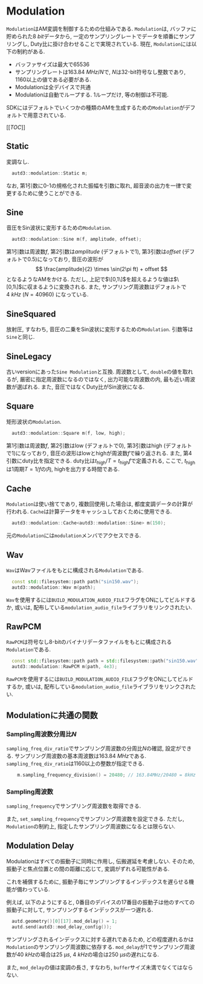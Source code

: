 # Modulation

`Modulation`はAM変調を制御するための仕組みである.
`Modulation`は, バッファに貯められた$\SI{8}{bit}$データから, 一定のサンプリングレートでデータを順番にサンプリングし, Duty比に掛け合わせることで実現されている.
現在, `Modulation`には以下の制約がある.

* バッファサイズは最大で65536
* サンプリングレートは$\SI{163.84}{MHz}/N$で, $N$は32-bit符号なし整数であり, $1160$以上の値である必要がある.
* Modulationは全デバイスで共通
* Modulationは自動でループする. 1ループだけ, 等の制御は不可能.

SDKにはデフォルトでいくつかの種類のAMを生成するための`Modulation`がデフォルトで用意されている.

[[_TOC_]]

## Static

変調なし.

```cpp
  autd3::modulation::Static m;
```

なお, 第1引数に0-1の規格化された振幅を引数に取れ, 超音波の出力を一律で変更するために使うことができる.

## Sine

音圧をSin波状に変形するための`Modulation`.
```cpp
  autd3::modulation::Sine m(f, amplitude, offset); 
```

第1引数は周波数$f$, 第2引数は$amplitude$ (デフォルトで1), 第3引数は$offset$ (デフォルトで0.5)になっており, 音圧の波形が
$$
    \frac{amplitude}{2} \times \sin(2\pi ft) + offset
$$
となるようなAMをかける.
ただし, 上記で$\[0,1\]$を超えるような値は$\[0,1\]$に収まるように変換される.
また, サンプリング周波数はデフォルトで$\SI{4}{kHz}$ ($N=40960$) になっている.

## SineSquared

放射圧, すなわち, 音圧の二乗をSin波状に変形するための`Modulation`.
引数等は`Sine`と同じ.

## SineLegacy

古いversionにあった`Sine Modulation`と互換.
周波数として, `double`の値を取れるが, 厳密に指定周波数になるのではなく, 出力可能な周波数の内, 最も近い周波数が選ばれる.
また, 音圧ではなくDuty比がSin波状になる.

## Square

矩形波状の`Modulation`.

```cpp
  autd3::modulation::Square m(f, low, high); 
```
第1引数は周波数$f$, 第2引数はlow (デフォルトで0), 第3引数はhigh (デフォルトで1)になっており, 音圧の波形はlowとhighが周波数$f$で繰り返される.
また, 第4引数にduty比を指定できる.
duty比は$t_\text{high}/T = t_\text{high}f$で定義される, ここで, $t_\text{high}$は1周期$T=1/f$の内, highを出力する時間である.

## Cache

`Modulation`は使い捨てであり, 複数回使用した場合は, 都度変調データの計算が行われる.
`Cache`は計算データをキャッシュしておくために使用できる.

```cpp
  autd3::modulation::Cache<autd3::modulation::Sine> m(150);
```

元の`Modulation`には`modulation`メンバでアクセスできる.

## Wav

`Wav`はWavファイルをもとに構成される`Modulation`である.

```cpp
  const std::filesystem::path path("sin150.wav");
  autd3::modulation::Wav m(path);
```

`Wav`を使用するには`BUILD_MODULATION_AUDIO_FILE`フラグをONにしてビルドするか, 或いは, 配布している`modulation_audio_file`ライブラリをリンクされたい.

## RawPCM

`RawPCM`は符号なし8-bitのバイナリデータファイルをもとに構成される`Modulation`である.

```cpp
  const std::filesystem::path path = std::filesystem::path("sin150.wav");
  autd3::modulation::RawPCM m(path, 4e3);
```

`RawPCM`を使用するには`BUILD_MODULATION_AUDIO_FILE`フラグをONにしてビルドするか, 或いは, 配布している`modulation_audio_file`ライブラリをリンクされたい.

## Modulationに共通の関数

### Sampling周波数分周比$N$

`sampling_freq_div_ratio`でサンプリング周波数の分周比$N$の確認, 設定ができる.
サンプリング周波数の基本周波数は$\SI{163.84}{MHz}$である.
`sampling_freq_div_ratio`は$1160$以上の整数が指定できる.

```cpp
    m.sampling_frequency_division() = 20480; // 163.84MHz/20480 = 8kHz
```

### Sampling周波数

`sampling_frequency`でサンプリング周波数を取得できる.

また, `set_sampling_frequency`でサンプリング周波数を設定できる.
ただし, `Modulation`の制約上, 指定したサンプリング周波数になるとは限らない.

## Modulation Delay

Modulationはすべての振動子に同時に作用し, 伝搬遅延を考慮しない.
そのため, 振動子と焦点位置との間の距離に応じて, 変調がずれる可能性がある.

これを補償するために, 振動子毎にサンプリングするインデックスを遅らせる機能が備わっている.

例えば, 以下のようにすると, $0$番目のデバイスの$17$番目の振動子は他のすべての振動子に対して, サンプリングするインデックスが一つ遅れる.

```cpp
  autd.geometry()[0][17].mod_delay() = 1;
  autd.send(autd3::mod_delay_config());
```

サンプリングされるインデックスに対する遅れであるため, どの程度遅れるかは`Modulation`のサンプリング周波数に依存する.
`mod_delay`が$1$でサンプリング周波数が$\SI{40}{kHz}$の場合は$\SI{25}{\text{μ}s}$, $\SI{4}{kHz}$の場合は$\SI{250}{\text{μ}s}$の遅れになる.

また, `mod_delay`の値は変調の長さ, すなわち, `buffer`サイズ未満でなくてはならない.

